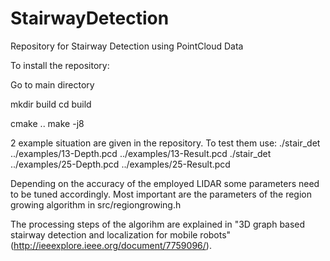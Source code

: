 # StairwayDetection
Repository for Stairway Detection using PointCloud Data

To install the repository:

Go to main directory

mkdir build
cd build

cmake ..
make -j8

2 example situation are given in the repository. To test them use:
./stair_det ../examples/13-Depth.pcd ../examples/13-Result.pcd
./stair_det ../examples/25-Depth.pcd ../examples/25-Result.pcd

Depending on the accuracy of the employed LIDAR some parameters need to be tuned accordingly. Most important are the parameters of the region growing algorithm in src/regiongrowing.h


The processing steps of the algorihm are explained in "3D graph based stairway detection and localization for mobile robots" (http://ieeexplore.ieee.org/document/7759096/).
